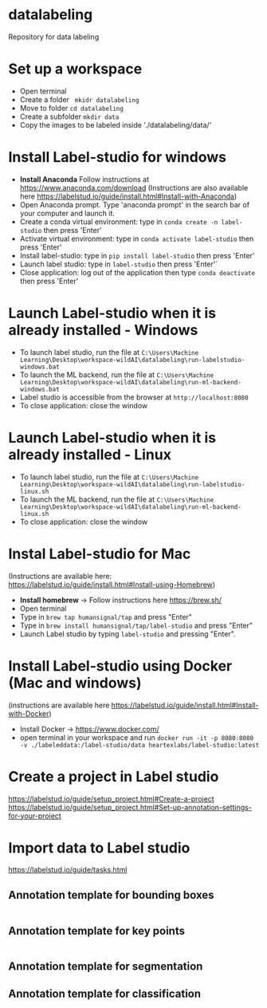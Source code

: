# datalabeling
Repository for data labeling

# Set up a workspace 
- Open terminal
- Create a folder ``` mkidr datalabeling```
- Move to folder ```cd datalabeling```
- Create a subfolder ```mkdir data```
- Copy the images to be labeled inside './datalabeling/data/' 

# Install Label-studio for windows
- **Install Anaconda** Follow instructions at https://www.anaconda.com/download
(Instructions are also available here https://labelstud.io/guide/install.html#Install-with-Anaconda)
- Open Anaconda prompt. Type 'anaconda prompt' in the search bar of your computer and launch it.
- Create a conda virtual environment: type in ```conda create -n label-studio``` then press 'Enter'
- Activate virtual environment: type in ```conda activate label-studio``` then press 'Enter'
- Install label-studio: type in ```pip install label-studio``` then press 'Enter'
- Launch label studio: type in ```label-studio``` then press 'Enter'`
- Close application: log out of the application then type ```conda deactivate``` then press 'Enter'

# Launch Label-studio when it is already installed - Windows
- To launch label studio, run the file at ```C:\Users\Machine Learning\Desktop\workspace-wildAI\datalabeling\run-labelstudio-windows.bat```
- To launch the ML backend, run the file at ```C:\Users\Machine Learning\Desktop\workspace-wildAI\datalabeling\run-ml-backend-windows.bat```
- Label studio is accessible from the browser at ```http://localhost:8080```
- To close application: close the window

# Launch Label-studio when it is already installed - Linux
- To launch label studio, run the file at ```C:\Users\Machine Learning\Desktop\workspace-wildAI\datalabeling\run-labelstudio-linux.sh```
- To launch the ML backend, run the file at ```C:\Users\Machine Learning\Desktop\workspace-wildAI\datalabeling\run-ml-backend-linux.sh```
- To close application: close the window

# Instal Label-studio for Mac
(Instructions are available here: https://labelstud.io/guide/install.html#Install-using-Homebrew)
- **Install homebrew** -> Follow instructions here https://brew.sh/
- Open terminal 
- Type in ```brew tap humansignal/tap``` and press "Enter"
- Type in ```brew install humansignal/tap/label-studio``` and press "Enter"
- Launch Label studio by typing ```label-studio``` and pressing "Enter".

# Install Label-studio using Docker (Mac and windows)
(instructions are available here https://labelstud.io/guide/install.html#Install-with-Docker)
- Install Docker ->  https://www.docker.com/ 
- open terminal in your workspace and run ```docker run -it -p 8080:8080 -v ./labeleddata:/label-studio/data heartexlabs/label-studio:latest```

# Create a project in Label studio
https://labelstud.io/guide/setup_project.html#Create-a-project
https://labelstud.io/guide/setup_project.html#Set-up-annotation-settings-for-your-project

# Import data to Label studio
https://labelstud.io/guide/tasks.html

## Annotation template for bounding boxes
<View>
  <Image name="image" value="$image"/>
  <RectangleLabels name="label" toName="image">
    <Label value="specie1" background="green"/>
    <Label value="specie2" background="blue"/>
  </RectangleLabels>
</View>

## Annotation template for key points
<View>
  <KeyPointLabels name="kp-1" toName="img-1">
    <Label value="specie1" background="red" />
    <Label value="specie2" background="green" />
  </KeyPointLabels>
  <Image name="img-1" value="$img" />
</View>

## Annotation template for segmentation
<View>
<PolygonLabels name="segmentation" toName="image"
                 strokeWidth="3" pointSize="small"
                 opacity="0.9">
    <Label value="camp" background="red"/>
    <Label value="notcamp" background="blue"/>
 </PolygonLabels>
 </View>
 
 ## Annotation template for classification
 <View>
 <Choices name="choice" toName="image">
   <Choice value="namp"/>
   <Choice value="notCamp" />
 </Choices>
  </View>
